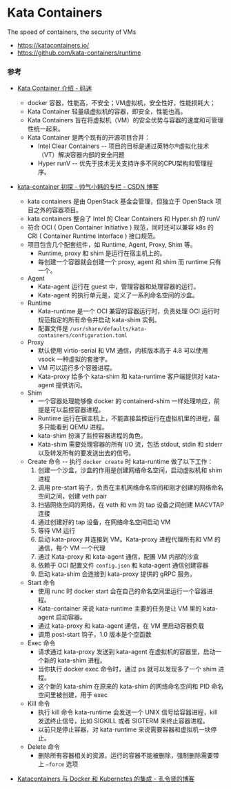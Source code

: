 # Kata Containers

The speed of containers, the security of VMs

- <https://katacontainers.io/>
- <https://github.com/kata-containers/runtime>


### 参考

- [Kata Container 介绍 - 码迷](http://www.mamicode.com/info-detail-2696327.html)

  - docker 容器，性能高，不安全；VM虚拟机，安全性好，性能损耗大；
  - Kata Container 轻量级虚拟机的容器，即安全，性能也高。
  - Kata Containers 旨在将虚拟机（VM）的安全优势与容器的速度和可管理性统一起来。
  - Kata Container 是两个现有的开源项目合并：
    - Intel Clear Containers -- 项目的目标是通过英特尔®虚拟化技术（VT）解决容器内部的安全问题
    - Hyper runV -- 优先于技术无关支持许多不同的CPU架构和管理程序。

- [kata-container 初探 - 帅气小韩的专栏 - CSDN 博客](https://blog.csdn.net/hdu_hanwei/article/details/82389111)

  - kata containers 是由 OpenStack 基金会管理，但独立于 OpenStack 项目之外的容器项目。
  - kata containers 整合了 Intel 的 Clear Containers 和 Hyper.sh 的 runV
  - 符合 OCI ( Open Container Initiative ) 规范，同时还可以兼容 k8s 的 CRI ( Container Runtime Interface ) 接口规范。
  - 项目包含几个配套组件，如 Runtime, Agent, Proxy, Shim 等。
    - Runtime, proxy 和 shim 是运行在宿主机上的。
    - 每创建一个容器就会创建一个 proxy, agent 和 shim 而 runtime 只有一个。
  - Agent
    - Kata-agent 运行在 guest 中，管理容器和处理容器的运行。
    - Kata-agent 的执行单元是，定义了一系列命名空间的沙盒。
  - Runtime
    - Kata-runtime 是一个 OCI 兼容的容器运行时，负责处理 OCI 运行时规范指定的所有命令并启动 kata-shim 实例。
    - 配置文件是 `/usr/share/defaults/kata-containers/configuration.toml`
  - Proxy
    - 默认使用 virtio-serial 和 VM 通信，内核版本高于 4.8 可以使用 vsock 一种虚拟的套接字。
    - VM 可以运行多个容器进程。
    - Kata-proxy 给多个 kata-shim 和 kata-runtime 客户端提供对 kata-agent 提供访问。
  - Shim
    - 一个容器处理能够像 docker 的 containerd-shim 一样处理响应，前提是可以监控容器进程。
    - Runtime 运行在宿主机上，不能直接监控运行在虚拟机里的进程，最多只能看到 QEMU 进程。
    - kata-shim 扮演了监控容器进程的角色。
    - Kata-shim 需要处理容器的所有 I/O 流，包括 stdout, stdin 和 stderr 以及转发所有的要发送出去的信号。
  - Create 命令 -- 执行 `docker create` 时 kata-runtime 做了以下工作：
    1. 创建一个沙盒，沙盒的作用是创建网络命名空间，启动虚拟机和 shim 进程
    2. 调用 pre-start 钩子，负责在主机网络命名空间和刚才创建的网络命名空间之间，创建 veth pair
    3. 扫描网络空间的网络，在 veth 和 vm 的 tap 设备之间创建 MACVTAP 连接
    4. 通过创建好的 tap 设备，在网络命名空间启动 VM
    5. 等待 VM 运行
    6. 启动 kata-proxy 并连接到 VM。Kata-proxy 进程代理所有和 VM 的通信，每个 VM 一个代理
    7. 通过 Kata-proxy 和 kata-agent 通信，配置 VM 内部的沙盒
    8. 依赖于 OCI 配置文件 `config.json` 和 kata-agent 通信创建容器
    9. 启动 kata-shim 会连接到 kata-proxy 提供的 gRPC 服务。
  - Start 命令
    - 使用 runc 时 docker start 会在自己的命名空间里运行一个容器进程。
    - Kata-container 来说 kata-runtime 主要的任务是让 VM 里的 kata-agent 启动容器。
    - 通过 kata-proxy 和 kata-agent 通信，在 VM 里启动容器负载
    - 调用 post-start 钩子，1.0 版本是个空函数
  - Exec 命令
    - 请求通过 kata-proxy 发送到 kata-agent 在虚拟机的容器里，启动一个新的 kata-shim 进程。
    - 当你执行 docker exec 命令时，通过 ps 就可以发现多了一个 shim 进程。
    - 这个新的 kata-shim 在原来的 kata-shim 的网络命名空间和 PID 命名空间里被创建，用于 exec
  - Kill 命令
    - 执行 kill 命令 kata-runtime 会发送一个 UNIX 信号给容器进程，kill 发送终止信号，比如 SIGKILL 或者 SIGTERM 来终止容器进程。
    - 以前只是停止容器，对 kata-runtime 来说需要容器和虚拟机一块停止。
  - Delete 命令
    - 删除所有容器相关的资源，运行的容器不能被删除，强制删除需要带上 `—force` 选项

- [Katacontainers 与 Docker 和 Kubernetes 的集成 - 孔令贤的博客](https://lingxiankong.github.io/2018-07-20-katacontainer-docker-k8s.html)
